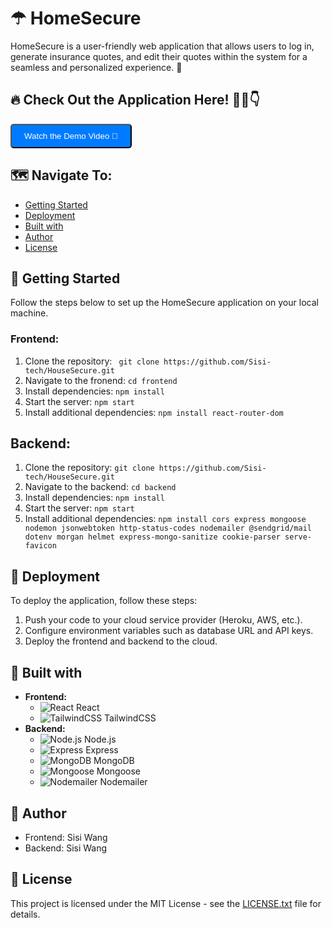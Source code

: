 
# ☂ HomeSecure  

HomeSecure is a user-friendly web application that allows users to log in, generate insurance quotes, and edit their quotes within the system for a seamless and personalized experience. 🚀

## 🔥 Check Out the Application Here! 🚀💨👇
<div>
   <a href="URL_TO_YOUR_VIDEO" alt="video">
      <button style="background-color: #007bff; color: white; padding: 10px 20px; border-radius: 5px; cursor: pointer;">
         Watch the Demo Video 🎥
      </button>
   </a>
</div>

## 🗺️ Navigate To:
- [Getting Started](#getting-started)
- [Deployment](#deployment)
- [Built with](#built-with)
- [Author](#author)
- [License](#license)

## 🌼 Getting Started  
Follow the steps below to set up the HomeSecure application on your local machine.

### Frontend:
1. Clone the repository: ``` git clone https://github.com/Sisi-tech/HouseSecure.git```
2. Navigate to the fronend: ```cd frontend```
3. Install dependencies: ```npm install```
4. Start the server: ```npm start```
5. Install additional dependencies: ```npm install react-router-dom```
## Backend:
1. Clone the repository: ```git clone https://github.com/Sisi-tech/HouseSecure.git```
2. Navigate to the backend: ```cd backend```
3. Install dependencies: ```npm install```
4. Start the server: ```npm start```
5. Install additional dependencies: ```npm install cors express mongoose nodemon jsonwebtoken http-status-codes nodemailer @sendgrid/mail dotenv morgan helmet express-mongo-sanitize cookie-parser serve-favicon```
   
## 🚀 Deployment
To deploy the application, follow these steps:
  1. Push your code to your cloud service provider (Heroku, AWS, etc.).
  2. Configure environment variables such as database URL and API keys.
  3. Deploy the frontend and backend to the cloud.


## 🔨 Built with
- **Frontend:** 
   - ![React](https://upload.wikimedia.org/wikipedia/commons/a/a7/React-icon.svg) React
   - ![TailwindCSS](https://upload.wikimedia.org/wikipedia/commons/9/96/Tailwind_CSS_Logo.svg) TailwindCSS
- **Backend:**
   - ![Node.js](https://upload.wikimedia.org/wikipedia/commons/d/d9/Node.js_logo_2015.svg) Node.js
   - ![Express](https://upload.wikimedia.org/wikipedia/commons/6/64/Expressjs.png) Express
   - ![MongoDB](https://upload.wikimedia.org/wikipedia/commons/4/46/MongoDB_Logo.svg) MongoDB
   - ![Mongoose](https://upload.wikimedia.org/wikipedia/commons/e/e6/Mongoose_logo.svg) Mongoose
   - ![Nodemailer](https://upload.wikimedia.org/wikipedia/commons/0/09/Nodemailer_logo.svg) Nodemailer


## 📜 Author
* Frontend: Sisi Wang
* Backend: Sisi Wang

## 📝 License
This project is licensed under the MIT License - see the [LICENSE.txt](LICENSE.txt) file for details.

  
 

